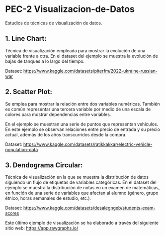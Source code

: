 # PEC-2 Visualizacion-de-Datos
Estudios de técnicas de visualización de datos.

## 1. Line Chart:
Técnica de visualización empleada para mostrar la evolución de una variable frente a otra. En el dataset del ejemplo se muestra la evolución de bajas de tanques a lo largo del tiempo.

Dataset: https://www.kaggle.com/datasets/piterfm/2022-ukraine-russian-war


## 2. Scatter Plot:
Se emplea para mostrar la relación entre dos variables numéricas. También es común representar una tercera variable por medio de una escala de colores para mostrar dependencias entre variables.

En el ejemplo se muestran una serie de puntos que representan vehículos. En este ejemplo se observan relaciones entre precio de entrada y su precio actual, además de los años transcurridos desde la compra.

Dataset: https://www.kaggle.com/datasets/ratikkakkar/electric-vehicle-population-data

## 3. Dendograma Circular:
Técnica de visualización en la que se muestra la distribución de datos siguiendo un flujo de etiquetas de variables categóricas.
En el dataset del ejemplo se muestra la distribución de notas en un examen de matemáticas, en función de una serie de variables que afectan al alumno (género, grupo étnico, horas semanales de estudio, etc.).

Dataset: https://www.kaggle.com/datasets/desalegngeb/students-exam-scores

Este último ejemplo de visualización se ha elaborado a través del siguiente sitio web: https://app.rawgraphs.io/
